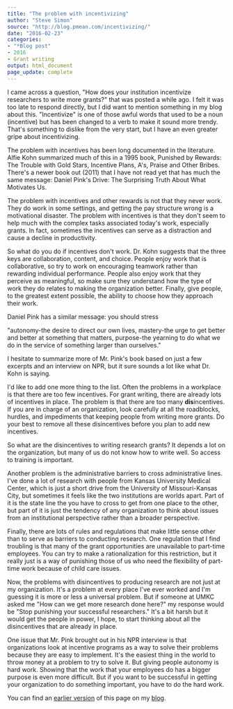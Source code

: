 ```yaml
---
title: "The problem with incentivizing"
author: "Steve Simon"
source: "http://blog.pmean.com/incentivizing/"
date: "2016-02-23"
categories:
- "*Blog post"
- 2016
- Grant writing
output: html_document
page_update: complete
---
```


I came across a question, "How does your institution incentivize researchers to write more grants?" that was posted a while ago. I felt it was too late to respond directly, but I did want to mention something in my blog about this. "Incentivize" is one of those awful words that used to be a noun (incentive) but has been changed to a verb to make it sound more trendy. That's something to dislike from the very start, but I have an even greater gripe about incentivizing.

<!---More--->

The problem with incentives has been long documented in the literature. Alfie Kohn summarized much of this in a 1995 book, Punished by Rewards: The Trouble with Gold Stars, Incentive Plans, A's, Praise and Other Bribes. There's a newer book out (2011) that I have not read yet that has much the same message: Daniel Pink's Drive: The Surprising Truth About What Motivates Us.

The problem with incentives and other rewards is not that they never work. They do work in some settings, and getting the pay structure wrong is a motivational disaster. The problem with incentives is that they don't seem to help much with the complex tasks associated today's work, especially grants. In fact, sometimes the incentives can serve as a distraction and cause a decline in productivity.

So what do you do if incentives don't work. Dr. Kohn suggests that the three keys are collaboration, content, and choice. People enjoy work that is collaborative, so try to work on encouraging teamwork rather than rewarding individual performance. People also enjoy work that they perceive as meaningful, so make sure they understand how the type of work they do relates to making the organization better. Finally, give people, to the greatest extent possible, the ability to choose how they approach their work.

Daniel Pink has a similar message: you should stress

"autonomy-the desire to direct our own lives, mastery-the urge to get better and better at something that matters, purpose-the yearning to do what we do in the service of something larger than ourselves."

I hesitate to summarize more of Mr. Pink's book based on just a few excerpts and an interview on NPR, but it sure sounds a lot like what Dr. Kohn is saying.

I'd like to add one more thing to the list. Often the problems in a workplace is that there are too few incentives. For grant writing, there are already lots of incentives in place. The problem is that there are too many **dis**incentives. If you are in charge of an organization, look carefully at all the roadblocks, hurdles, and impediments that keeping people from writing more grants. Do your best to remove all these disincentives before you plan to add new incentives.

So what are the disincentives to writing research grants? It depends a lot on the organization, but many of us do not know how to write well. So access to training is important.

Another problem is the administrative barriers to cross administrative lines. I've done a lot of research with people from Kansas University Medical Center, which is just a short drive from the University of Missouri-Kansas City, but sometimes it feels like the two institutions are worlds apart. Part of it is the state line the you have to cross to get from one place to the other, but part of it is just the tendency of any organization to think about issues from an institutional perspective rather than a broader perspective.

Finally, there are lots of rules and regulations that make little sense other than to serve as barriers to conducting research. One regulation that I find troubling is that many of the grant opportunities are unavailable to part-time employees. You can try to make a rationalization for this restriction, but it really just is a way of punishing those of us who need the flexibility of part-time work because of child care issues.

Now, the problems with disincentives to producing research are not just at my organization. It's a problem at every place I've ever worked and I'm guessing it is more or less a universal problem. But if someone at UMKC asked me "How can we get more research done here?" my response would be "Stop punishing your successful researchers." It's a bit harsh but it would get the people in power, I hope, to start thinking about all the disincentives that are already in place.

One issue that Mr. Pink brought out in his NPR interview is that organizations look at incentive programs as a way to solve their problems because they are easy to implement. It's the easiest thing in the world to throw money at a problem to try to solve it. But giving people autonomy is hard work. Showing that the work that your employees do has a bigger purpose is even more difficult. But if you want to be successful in getting your organization to do something important, you have to do the hard work.

You can find an [earlier version][sim1] of this page on my [blog][sim2].

[sim1]: http://blog.pmean.com/incentivizing/
[sim2]: http://blog.pmean.com
